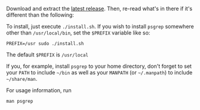 Download and extract the [latest release](https://github.com/jvz/psgrep/releases/latest).
Then, re-read what's in there if it's different than the following:

To install, just execute `./install.sh`.  If you wish to install `psgrep`
somewhere other than `/usr/local/bin`, set the `$PREFIX` variable like so:

    PREFIX=/usr sudo ./install.sh

The default `$PREFIX` is `/usr/local`

If you, for example, install `psgrep` to your home directory, don't forget to set
your `PATH` to include `~/bin` as well as your `MANPATH` (or `~/.manpath`) to include
`~/share/man`.

For usage information, run

    man psgrep
